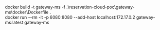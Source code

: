 docker build -t gateway-ms -f .\reservation-cloud-poc\gateway-ms\docker\Dockerfile .             
docker run --rm -it -p 8080:8080 --add-host localhost:172.17.0.2 gateway-ms:latest gateway-ms